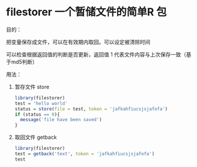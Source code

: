# filestorer 一个暂储文件的简单R 包

目的：

把变量保存成文件，可以在有效期内取回。可以设定被清除时间

可以检查根据返回值的判断是否更新，返回值 1 代表文件内容与上次保存一致（基于md5判断）



用法：

1. 暂存文件 store

   ```R
   library(filestorer)
   test = 'hello world'
   status = store(file = test, token = 'jafkahfiucsjsjafofa')
   if (status == 0){
     message('file have been saved')
   }
   ```

   

2. 取回文件 getback

   ```R
   library(filestorer)
   test = getback('text', token = 'jafkahfiucsjsjafofa')
   test
   ```

   